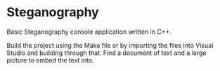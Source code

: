 # Steganography
Basic Steganography console application written in C++. 


Build the project using the Make file or by importing the files into Visual Studio and building through that. Find a document of text and a large picture to embed the text into. 
